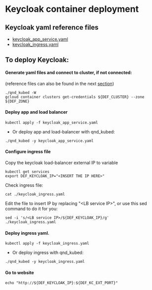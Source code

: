 # Keycloak container deployment


## Keycloak yaml reference files
* [keycloak_app_service.yaml](keycloak_app_service.yaml)
* [keycloak_ingress.yaml](keycloak_ingress.yaml)

## To deploy Keycloak:

#### Generate yaml files and connect to cluster, if not connected:
(reference files can also be found in the next [section](yaml-files-for-Keycloak-deployment))
```
./qnd_kubed -W
gcloud container clusters get-credentials ${DEF_CLUSTER} --zone ${DEF_ZONE}
```

#### Deploy app and load balancer
```
kubectl apply -f keycloak_app_service.yaml
```

- Or deploy app and load-balancer with qnd_kubed:
```
./qnd_kubed -y keycloak_app_service.yaml
```

#### Configure ingress file

Copy the keycloak load-balancer external IP to variable
```
kubectl get services
export DEF_KEYCLOAK_IP="<INSERT THE IP HERE>"
```

Check ingress file:
```
cat ./keycloak_ingress.yaml
```

Edit the file to insert IP by replacing "\<LB service IP\>",
or use this sed command to do it for you:
```
sed -i 's/<LB service IP>/${DEF_KEYCLOAK_IP}/g' ./keycloak_ingress.yaml
```

#### Deploy ingress yaml.
```
kubectl apply -f keycloak_ingress.yaml
```

- Or deploy ingress with qnd_kubed:
```
./qnd_kubed -y keycloak_ingress.yaml
```

#### Go to website
```
echo "http://${DEF_KEYCLOAK_IP}:${DEF_KC_EXT_PORT}"
```
